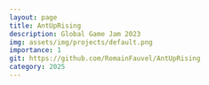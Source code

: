 ```yaml
---
layout: page
title: AntUpRising
description: Global Game Jam 2023
img: assets/img/projects/default.png
importance: 1
git: https://github.com/RomainFauvel/AntUpRising
category: 2025
---
```




